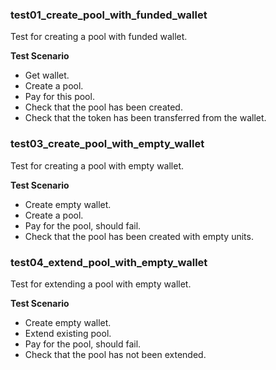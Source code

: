 ### test01_create_pool_with_funded_wallet

Test for creating a pool with funded wallet.

**Test Scenario**

- Get wallet.
- Create a pool.
- Pay for this pool.
- Check that the pool has been created.
- Check that the token has been transferred from the wallet.

### test03_create_pool_with_empty_wallet

Test for creating a pool with empty wallet.

**Test Scenario**

- Create empty wallet.
- Create a pool.
- Pay for the pool, should fail.
- Check that the pool has been created with empty units.

### test04_extend_pool_with_empty_wallet

Test for extending a pool with empty wallet.

**Test Scenario**

- Create empty wallet.
- Extend existing pool.
- Pay for the pool, should fail.
- Check that the pool has not been extended.
